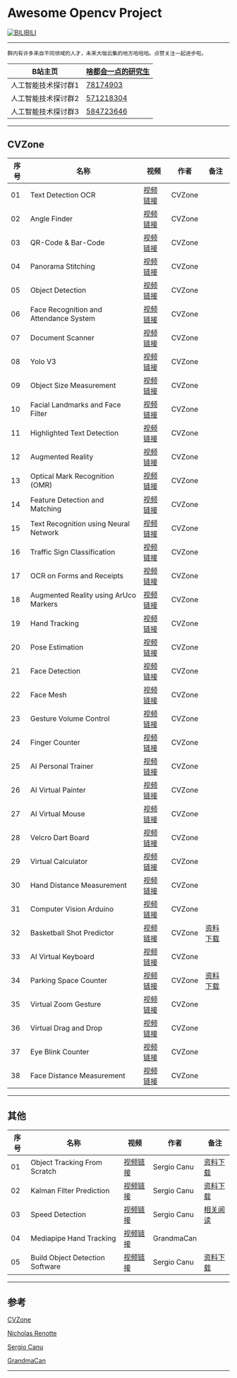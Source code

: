 Awesome Opencv Project
===========================

[![BILIBILI](https://github.com/Fafa-DL/Opencv-project/blob/main/26%20AI%20Virtual%20Painter/Mine.png)](https://space.bilibili.com/46880349)

****

```
群内有许多来自不同领域的人才，未来大咖云集的地方哈哈哈。点赞关注一起进步啦。
```
	
|B站主页|[啥都会一点的研究生](https://space.bilibili.com/46880349)|
|---|---|
|人工智能技术探讨群1|[78174903](https://jq.qq.com/?_wv=1027&k=lY5KVICA)|
|人工智能技术探讨群2|[571218304](https://jq.qq.com/?_wv=1027&k=ZCDCT3xV)|
|人工智能技术探讨群3|[584723646](https://jq.qq.com/?_wv=1027&k=bakez5Yz)|

****


## CVZone

|序号|名称|视频|作者|备注|
|---|---|---|---|---|
|01|Text Detection OCR|[视频链接](https://www.bilibili.com/video/BV18B4y1c7r4)|CVZone| |
|02|Angle Finder|[视频链接](https://www.bilibili.com/video/BV18B4y1c7r4?p=2)|CVZone| |
|03|QR-Code & Bar-Code|[视频链接](https://www.bilibili.com/video/BV18B4y1c7r4?p=5)|CVZone| |
|04|Panorama Stitching|[视频链接](https://www.bilibili.com/video/BV18B4y1c7r4?p=6)|CVZone| |
|05|Object Detection|[视频链接](https://www.bilibili.com/video/BV18B4y1c7r4?p=7)|CVZone| |
|06|Face Recognition and Attendance System|[视频链接](https://www.bilibili.com/video/BV18B4y1c7r4?p=9)|CVZone| |
|07|Document Scanner|[视频链接](https://www.bilibili.com/video/BV18B4y1c7r4?p=10)|CVZone| |
|08|Yolo V3|[视频链接](https://www.bilibili.com/video/BV18B4y1c7r4?p=11)|CVZone| |
|09|Object Size Measurement|[视频链接](https://www.bilibili.com/video/BV18B4y1c7r4?p=15)|CVZone| |
|10|Facial Landmarks and Face Filter|[视频链接](https://www.bilibili.com/video/BV18B4y1c7r4?p=16)|CVZone| |
|11|Highlighted Text Detection|[视频链接](https://www.bilibili.com/video/BV18B4y1c7r4?p=17)|CVZone| |
|12|Augmented Reality|[视频链接](https://www.bilibili.com/video/BV18B4y1c7r4?p=18)|CVZone| |
|13|Optical Mark Recognition (OMR)|[视频链接](https://www.bilibili.com/video/BV18B4y1c7r4?p=21)|CVZone| |
|14|Feature Detection and Matching|[视频链接](https://www.bilibili.com/video/BV18B4y1c7r4?p=22)|CVZone| |
|15|Text Recognition using Neural Network|[视频链接](https://www.bilibili.com/video/BV18B4y1c7r4?p=23)|CVZone| |
|16|Traffic Sign Classification|[视频链接](https://www.bilibili.com/video/BV18B4y1c7r4?p=24)|CVZone| |
|17|OCR on Forms and Receipts|[视频链接](https://www.bilibili.com/video/BV18B4y1c7r4?p=25)|CVZone| |
|18|Augmented Reality using ArUco Markers|[视频链接](https://www.bilibili.com/video/BV18B4y1c7r4?p=27)|CVZone| |
|19|Hand Tracking|[视频链接](https://www.bilibili.com/video/BV18B4y1c7r4?p=28)|CVZone| |
|20|Pose Estimation|[视频链接](https://www.bilibili.com/video/BV18B4y1c7r4?p=29)|CVZone| |
|21|Face Detection|[视频链接](https://www.bilibili.com/video/BV18B4y1c7r4?p=30)|CVZone| |
|22|Face Mesh|[视频链接](https://www.bilibili.com/video/BV18B4y1c7r4?p=31)|CVZone| |
|23|Gesture Volume Control|[视频链接](https://www.bilibili.com/video/BV18B4y1c7r4?p=32)|CVZone| |
|24|Finger Counter|[视频链接](https://www.bilibili.com/video/BV18B4y1c7r4?p=33)|CVZone| |
|25|AI Personal Trainer|[视频链接](https://www.bilibili.com/video/BV18B4y1c7r4?p=34)|CVZone| |
|26|AI Virtual Painter|[视频链接](https://www.bilibili.com/video/BV18B4y1c7r4?p=35)|CVZone| |
|27|AI Virtual Mouse|[视频链接](https://www.bilibili.com/video/BV18B4y1c7r4?p=36)|CVZone| |
|28|Velcro Dart Board|[视频链接](https://www.bilibili.com/video/BV18B4y1c7r4?p=37)|CVZone| |
|29|Virtual Calculator|[视频链接](https://www.bilibili.com/video/BV18B4y1c7r4?p=38)|CVZone| |
|30|Hand Distance Measurement|[视频链接](https://www.bilibili.com/video/BV18B4y1c7r4?p=39)|CVZone| |
|31|Computer Vision Arduino|[视频链接](https://www.bilibili.com/video/BV1qL411j74K/)|CVZone| |
|32|Basketball Shot Predictor|[视频链接](https://www.bilibili.com/video/BV18B4y1c7r4?p=40)|CVZone|[资料下载](https://usercontent.one/wp/www.computervision.zone/wp-content/uploads/2021/12/Files.zip?media=1632743877)|
|33|AI Virtual Keyboard|[视频链接](https://www.bilibili.com/video/BV18B4y1c7r4?p=41)|CVZone| |
|34|Parking Space Counter|[视频链接](https://www.bilibili.com/video/BV18B4y1c7r4?p=42)|CVZone|[资料下载](https://usercontent.one/wp/www.computervision.zone/wp-content/uploads/2021/12/CarParkProject.zip?media=1632743877)|
|35|Virtual Zoom Gesture|[视频链接](https://www.bilibili.com/video/BV18B4y1c7r4?p=43)|CVZone| |
|36|Virtual Drag and Drop|[视频链接](https://www.bilibili.com/video/BV18B4y1c7r4?p=44)|CVZone| |
|37|Eye Blink Counter|[视频链接](https://www.bilibili.com/video/BV18B4y1c7r4?p=45)|CVZone| |
|38|Face Distance Measurement|[视频链接](https://www.bilibili.com/video/BV18B4y1c7r4?p=46)|CVZone| |
--------------------

## 其他

|序号|名称|视频|作者|备注|
|---|---|---|---|---|
|01|Object Tracking From Scratch|[视频链接](https://www.bilibili.com/video/BV1kL4y1J74g)|Sergio Canu|[资料下载](https://pysource.com/wp-content/uploads/2021/10/Object-tracking-from-scratch-source_code.zip)|
|02|Kalman Filter Prediction|[视频链接](https://www.bilibili.com/video/BV1dQ4y1m7ZC/)|Sergio Canu|[资料下载](https://pysource.com/wp-content/uploads/2021/10/Pysource-Kalman-filter.zip)|
|03|Speed Detection|[视频链接](https://www.bilibili.com/video/BV1YD4y1c7qc/)|Sergio Canu|[相关阅读](https://pysource.com/2021/10/26/speed-detection-from-cctv-with-opencv-and-deep-learning/)|
|04|Mediapipe Hand Tracking|[视频链接](https://www.bilibili.com/video/BV1yb4y1Y78o/)|GrandmaCan| |
|05|Build Object Detection Software|[视频链接](https://www.bilibili.com/video/BV1Cu41127sT/)|Sergio Canu|[资料下载](https://pysource.com/wp-content/uploads/2022/01/object_detection_crash_course.zip)|
--------------------

## 参考

[CVZone](https://computervision.zone/)

[Nicholas Renotte](https://www.youtube.com/c/NicholasRenotte)

[Sergio Canu](https://pysource.com/)

[GrandmaCan](https://www.youtube.com/channel/UCrZOiJyMbXpZ8T5snCIJaLA)

--------------------